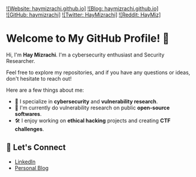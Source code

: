 [![Website: haymizrachi.github.io]](https://haymiz.dev/)
[![Blog: haymizrachi.github.io]](XXX)  
[![GitHub: haymizrachi]](XXX) 
[![Twitter: HayMizrachi]](XXX)
[![Reddit: HayMiz]](XXX) 

# Welcome to My GitHub Profile! 👋

Hi, I'm **Hay Mizrachi**. I'm a cybersecurity enthusiast and Security Researcher.

Feel free to explore my repositories, and if you have any questions or ideas, don't hesitate to reach out!

Here are a few things about me:
- 🔐 I specialize in **cybersecurity** and **vulnerability research**.
- 🌱 I'm currently do vulnerability research on public **open-source softwares**.
- 🛠️ I enjoy working on **ethical hacking** projects and creating **CTF challenges**.

## 🔗 Let's Connect
- [LinkedIn](https://www.linkedin.com/in/haymizrachi/)
- [Personal Blog](https://haymiz.dev/)

